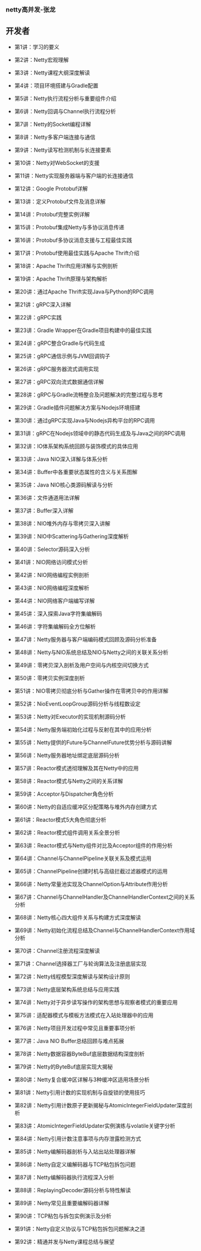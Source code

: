 ﻿### netty高并发-张龙
## 开发者
* 第1讲：学习的要义

* 第2讲：Netty宏观理解

* 第3讲：Netty课程大纲深度解读

* 第4讲：项目环境搭建与Gradle配置

* 第5讲：Netty执行流程分析与重要组件介绍

* 第6讲：Netty回调与Channel执行流程分析

* 第7讲：Netty的Socket编程详解

* 第8讲：Netty多客户端连接与通信

* 第9讲：Netty读写检测机制与长连接要素

* 第10讲：Netty对WebSocket的支援

* 第11讲：Netty实现服务器端与客户端的长连接通信

* 第12讲：Google Protobuf详解

* 第13讲：定义Protobuf文件及消息详解

* 第14讲：Protobuf完整实例详解

* 第15讲：Protobuf集成Netty与多协议消息传递

* 第16讲：Protobuf多协议消息支援与工程最佳实践

* 第17讲：Protobuf使用最佳实践与Apache Thrift介绍

* 第18讲：Apache Thrift应用详解与实例剖析

* 第19讲：Apache Thrift原理与架构解析

* 第20讲：通过Apache Thrift实现Java与Python的RPC调用

* 第21讲：gRPC深入详解

* 第22讲：gRPC实践

* 第23讲：Gradle Wrapper在Gradle项目构建中的最佳实践

* 第24讲：gRPC整合Gradle与代码生成

* 第25讲：gRPC通信示例与JVM回调钩子

* 第26讲：gRPC服务器流式调用实现

* 第27讲：gRPC双向流式数据通信详解

* 第28讲：gRPC与Gradle流畅整合及问题解决的完整过程与思考

* 第29讲：Gradle插件问题解决方案与Nodejs环境搭建

* 第30讲：通过gRPC实现Java与Nodejs异构平台的RPC调用

* 第31讲：gRPC在Nodejs领域中的静态代码生成及与Java之间的RPC调用

* 第32讲：IO体系架构系统回顾与装饰模式的具体应用

* 第33讲：Java NIO深入详解与体系分析

* 第34讲：Buffer中各重要状态属性的含义与关系图解

* 第35讲：Java NIO核心类源码解读与分析

* 第36讲：文件通道用法详解

* 第37讲：Buffer深入详解

* 第38讲：NIO堆外内存与零拷贝深入讲解

* 第39讲：NIO中Scattering与Gathering深度解析

* 第40讲：Selector源码深入分析

* 第41讲：NIO网络访问模式分析

* 第42讲：NIO网络编程实例剖析

* 第43讲：NIO网络编程深度解析

* 第44讲：NIO网络客户端编写详解

* 第45讲：深入探索Java字符集编解码

* 第46讲：字符集编解码全方位解析

* 第47讲：Netty服务器与客户端编码模式回顾及源码分析准备

* 第48讲：Netty与NIO系统总结及NIO与Netty之间的关联关系分析

* 第49讲：零拷贝深入剖析及用户空间与内核空间切换方式

* 第50讲：零拷贝实例深度剖析

* 第51讲：NIO零拷贝彻底分析与Gather操作在零拷贝中的作用详解

* 第52讲：NioEventLoopGroup源码分析与线程数设定

* 第53讲：Netty对Executor的实现机制源码分析

* 第54讲：Netty服务端初始化过程与反射在其中的应用分析

* 第55讲：Netty提供的Future与ChannelFuture优势分析与源码讲解

* 第56讲：Netty服务器地址绑定底层源码分析

* 第57讲：Reactor模式透彻理解及其在Netty中的应用

* 第58讲：Reactor模式与Netty之间的关系详解

* 第59讲：Acceptor与Dispatcher角色分析

* 第60讲：Netty的自适应缓冲区分配策略与堆外内存创建方式

* 第61讲：Reactor模式5大角色彻底分析

* 第62讲：Reactor模式组件调用关系全景分析

* 第63讲：Reactor模式与Netty组件对比及Acceptor组件的作用分析

* 第64讲：Channel与ChannelPipeline关联关系及模式运用

* 第65讲：ChannelPipeline创建时机与高级拦截过滤器模式的运用

* 第66讲：Netty常量池实现及ChannelOption与Attribute作用分析

* 第67讲：Channel与ChannelHandler及ChannelHandlerContext之间的关系分析

* 第68讲：Netty核心四大组件关系与构建方式深度解读

* 第69讲：Netty初始化流程总结及Channel与ChannelHandlerContext作用域分析

* 第70讲：Channel注册流程深度解读

* 第71讲：Channel选择器工厂与轮询算法及注册底层实现

* 第72讲：Netty线程模型深度解读与架构设计原则

* 第73讲：Netty底层架构系统总结与应用实践

* 第74讲：Netty对于异步读写操作的架构思想与观察者模式的重要应用

* 第75讲：适配器模式与模板方法模式在入站处理器中的应用

* 第76讲：Netty项目开发过程中常见且重要事项分析

* 第77讲：Java NIO Buffer总结回顾与难点拓展

* 第78讲：Netty数据容器ByteBuf底层数据结构深度剖析

* 第79讲：Netty的ByteBuf底层实现大揭秘

* 第80讲：Netty复合缓冲区详解与3种缓冲区适用场景分析

* 第81讲：Netty引用计数的实现机制与自旋锁的使用技巧

* 第82讲：Netty引用计数原子更新揭秘与AtomicIntegerFieldUpdater深度剖析

* 第83讲：AtomicIntegerFieldUpdater实例演练与volatile关键字分析

* 第84讲：Netty引用计数注意事项与内存泄露检测方式

* 第85讲：Netty编解码器剖析与入站出站处理器详解

* 第86讲：Netty自定义编解码器与TCP粘包拆包问题

* 第87讲：Netty编解码器执行流程深入分析

* 第88讲：ReplayingDecoder源码分析与特性解读

* 第89讲：Netty常见且重要编解码器详解

* 第90讲：TCP粘包与拆包实例演示及分析

* 第91讲：Netty自定义协议与TCP粘包拆包问题解决之道

* 第92讲：精通并发与Netty课程总结与展望